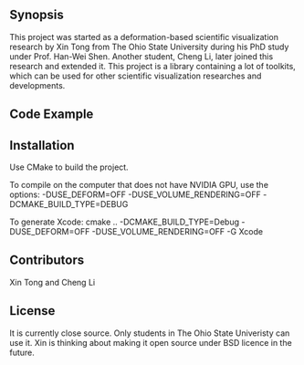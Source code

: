 ## Synopsis

This project was started as a deformation-based scientific visualization research by Xin Tong from The Ohio State University during his PhD study under Prof. Han-Wei Shen. Another student, Cheng Li, later joined this research and extended it. This project is a library containing a lot of toolkits, which can be used for other scientific visualization researches and developments.

## Code Example

## Installation
Use CMake to build the project.
 
To compile on the computer that does not have NVIDIA GPU, use the options:
-DUSE_DEFORM=OFF -DUSE_VOLUME_RENDERING=OFF -DCMAKE_BUILD_TYPE=DEBUG

To generate Xcode:
cmake .. -DCMAKE_BUILD_TYPE=Debug -DUSE_DEFORM=OFF -DUSE_VOLUME_RENDERING=OFF -G Xcode 

## Contributors

Xin Tong and Cheng Li

## License
It is currently close source. Only students in The Ohio State Univeristy can use it. Xin is thinking about making it open source under BSD licence in the future.

